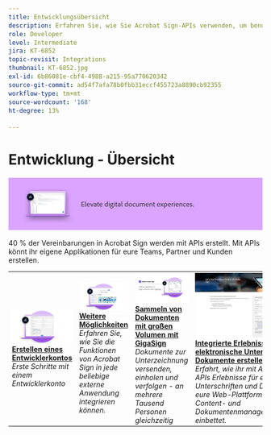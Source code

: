```yaml
---
title: Entwicklungsübersicht
description: Erfahren Sie, wie Sie Acrobat Sign-APIs verwenden, um benutzerdefinierte Anwendungen für Ihre Teams, Partner und Kunden zu erstellen
role: Developer
level: Intermediate
jira: KT-6852
topic-revisit: Integrations
thumbnail: KT-6852.jpg
exl-id: 6b86081e-cbf4-4988-a215-95a770620342
source-git-commit: ad54f7afa78b0fbb31eccf455723a8890cb92355
workflow-type: tm+mt
source-wordcount: '168'
ht-degree: 13%

---
```


# Entwicklung - Übersicht

![Entwicklungsbild unterschreiben](../assets/Hero-Develop.png)

40 % der Vereinbarungen in Acrobat Sign werden mit APIs erstellt. Mit APIs könnt ihr eigene Applikationen für eure Teams, Partner und Kunden erstellen.

<table style="table-layout:fixed">
<tr>
  <td>
    <a href="https://www.adobe.io/apis/documentcloud/sign.html" target="_blank">
      <img alt="Erstellen eines Entwicklerkontos" src="../assets/Develop_Getting-Started.png" />
    </a>
    <div>
    <a href="https://www.adobe.io/apis/documentcloud/sign.html" target="_blank"><strong>Erstellen eines Entwicklerkontos</strong></a>
    </div>
    <em>Erste Schritte mit einem Entwicklerkonto</em>
    <br>
  </td>
  <td>
    <a href="https://www.adobe.io/apis/documentcloud/sign/docs.html" target="_blank">
      <img alt="Weitere Möglichkeiten" src="../assets/Develop_Learn.png" />
    </a>
    <div>
    <a href="https://www.adobe.io/apis/documentcloud/sign/docs.html" target="_blank"><strong>Weitere Möglichkeiten</strong></a>
    </div>
    <em>Erfahren Sie, wie Sie die Funktionen von Acrobat Sign in jede beliebige externe Anwendung integrieren können.</em>
    <br>
  </td>  
  <td>
    <a href="gigasign.md">
      <img alt="Sammeln von Dokumenten mit großen Volumen mit GigaSign" src="../assets/gigasign.jpg" />
    </a>
    <div>
    <a href="gigasign.md"><strong>Sammeln von Dokumenten mit großen Volumen mit GigaSign</strong></a>
    </div>
    <em>Dokumente zur Unterzeichnung versenden, einholen und verfolgen - an mehrere Tausend Personen gleichzeitig</em>
    <br>
  </td>
   <td>
    <a href="embeddedesignature.md">
      <img alt="Integrierte Erlebnisse für elektronische Unterschriften und Dokumente erstellen" src="assets/embeddedesignature/EmbedPart1_thumb.png" />
    </a>
    <div>
    <a href="embeddedesignature.md"><strong>Integrierte Erlebnisse für elektronische Unterschriften und Dokumente erstellen</strong></a>
    </div>
    <em>Erfahrt, wie ihr mit Acrobat Sign-APIs Erlebnisse für elektronische Unterschriften und Dokumente in eure Web-Plattformen sowie Content- und Dokumentenmanagementsysteme einbettet.</em>
    <br>
  </td>
</tr>
</table>
